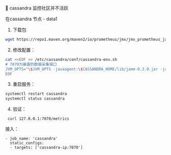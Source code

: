 🎉 cassandra 监控社区并不活跃

在cassandra 节点 - data1

1. 下载包

```sh
wget https://repo1.maven.org/maven2/io/prometheus/jmx/jmx_prometheus_javaagent/0.19.0/jmx_prometheus_javaagent-0.19.0.jar
```

2. 修改配置：

```sh
cat <<EOF >> /etc/cassandra/conf/cassandra-env.sh
# 7070为暴露的数据采集端口
JVM_OPTS="\$JVM_OPTS -javaagent:\$CASSANDRA_HOME/lib/jamm-0.3.0.jar -javaagent:\$CASSANDRA_HOME/lib/jmx_prometheus_javaagent-0.19.0.jar=7070:/etc/cassandra/conf/cassandra-jmx.yaml"
EOF
```

3. 重启服务：

```sh
systemctl restart cassandra
systemctl status cassandra
```

4. 验证：

```curl
 curl 127.0.0.1:7070/metrics
```

接入：
```shell
- job_name: 'cassandra'
  static_configs:
  - targets: ['cassandra-ip:7070']
```



